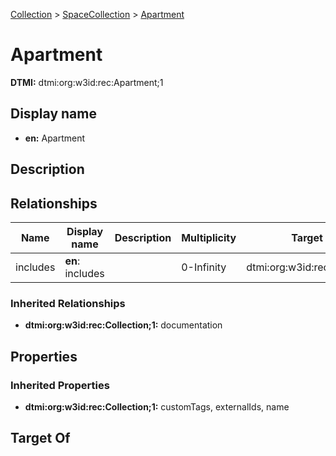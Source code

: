 [Collection](../Collection.md) > [SpaceCollection](SpaceCollection.md) > [Apartment](.)
# Apartment
**DTMI:** dtmi:org:w3id:rec:Apartment;1
## Display name
- **en:** Apartment
## Description
## Relationships
|Name|Display name|Description|Multiplicity|Target|Properties|Writable|
|-|-|-|-|-|-|-|
|includes|**en**: includes||0-Infinity|dtmi:org:w3id:rec:Room;1||True|
### Inherited Relationships
* **dtmi:org:w3id:rec:Collection;1:** documentation
## Properties
### Inherited Properties
* **dtmi:org:w3id:rec:Collection;1:** customTags, externalIds, name
## Target Of
